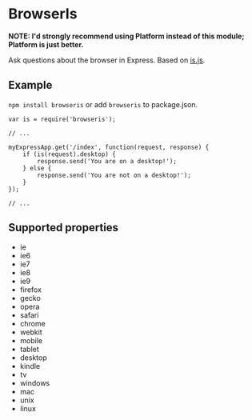 BrowserIs
=========

**NOTE: I'd strongly recommend using Platform instead of this module; Platform is just better.**

Ask questions about the browser in Express. Based on [is.js](https://github.com/Cedriking/is.js).

Example
-------

`npm install browseris` or add `browseris` to package.json.

    var is = require('browseris');

    // ...

    myExpressApp.get('/index', function(request, response) {
        if (is(request).desktop) {
            response.send('You are on a desktop!');
        } else {
            response.send('You are not on a desktop!');
        }
    });

    // ...

Supported properties
--------------------

* ie
* ie6
* ie7
* ie8
* ie9
* firefox
* gecko
* opera
* safari
* chrome
* webkit
* mobile
* tablet
* desktop
* kindle
* tv
* windows
* mac
* unix
* linux
